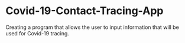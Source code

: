 # Covid-19-Contact-Tracing-App
Creating a program that allows the user to input information that will be used for Covid-19 tracing.
